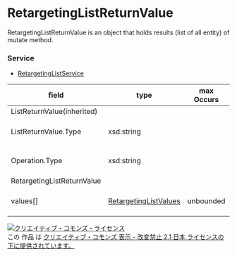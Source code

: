 # RetargetingListReturnValue
RetargetingListReturnValue is an object that holds results (list of all entity) of mutate method.

### Service
+ [RetargetingListService](../services/RetargetingListService.md)

| field | type | max<br>Occurs | min<br>Occurs | resp<br>onse | add | set | remove | description | 
|---|---|---|---|---|---|---|---|---|
| ListReturnValue(inherited)|||||||
| ListReturnValue.Type| xsd:string|||||||Subtype of this ListReturnValue of instance. |
| Operation.Type| xsd:string||||||| Details of mutate process. |
| RetargetingListReturnValue|||||||
| values[]| <a href="./RetargetingListValues.md">RetargetingListValues</a>| unbounded| 0| ○| -| -| -| Result of mutate method. |

<a rel="license" href="http://creativecommons.org/licenses/by-nd/2.1/jp/"><img alt="クリエイティブ・コモンズ・ライセンス" style="border-width:0" src="https://i.creativecommons.org/l/by-nd/2.1/jp/88x31.png" /></a><br />この 作品 は <a rel="license" href="http://creativecommons.org/licenses/by-nd/2.1/jp/">クリエイティブ・コモンズ 表示 - 改変禁止 2.1 日本 ライセンスの下に提供されています。</a>

